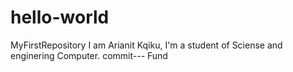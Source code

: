 # hello-world
MyFirstRepository
I am Arianit Kqiku, 
I'm a student of Sciense and enginering Computer.
commit--- Fund
